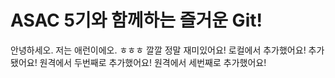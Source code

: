 # ASAC 5기와 함께하는 즐거운 Git!
안녕하세오. 저는 애런이에오.
ㅎㅎㅎ
깔깔
정말 재미있어요!
로컬에서 추가했어요!
추가됐어요!
원격에서 두번째로 추가했어요!
원격에서 세번째로 추가했어요!
